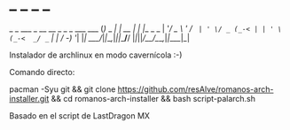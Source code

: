 #                                    _         _        _ _         
  _ _ ___ _ __  __ _ _ _  ___ ___ (_)_ _  __| |_ __ _| | |___ _ _ 
 | '_/ _ \ '  \/ _` | ' \/ _ (_-< | | ' \(_-<  _/ _` | | / -_) '_|
 |_| \___/_|_|_\__,_|_||_\___/__/ |_|_||_/__/\__\__,_|_|_\___|_|  
                                                                 
Instalador de archlinux en modo cavernícola :-)

Comando directo:

pacman -Syu git && git clone https://github.com/resAlve/romanos-arch-installer.git && cd romanos-arch-installer && bash script-palarch.sh

Basado en el script de LastDragon MX
